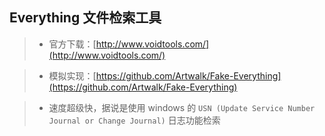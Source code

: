 

## Everything 文件检索工具

> + 官方下载：[http://www.voidtools.com/](http://www.voidtools.com/)

> + 模拟实现：[https://github.com/Artwalk/Fake-Everything](https://github.com/Artwalk/Fake-Everything)

> + 速度超级快，据说是使用 windows 的 ```USN (Update Service Number Journal or Change Journal)``` 日志功能检索



